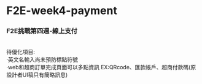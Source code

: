 # F2E-week4-payment
<h3>F2E挑戰第四週-線上支付</h3><br>
待優化項目:<br>
·英文名輸入尚未預防標點符號<br>
·web和超商訂單完成頁面可以多點資訊 EX:QRcode、匯款帳戶、超商付款碼(原設計者UI稿只有簡略訊息)
